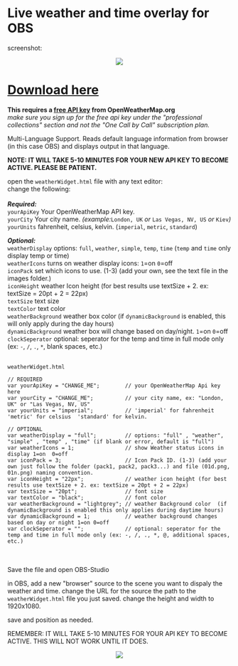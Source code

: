 # Live weather and time overlay for OBS

screenshot:<br>
<center>
<img src="https://obsproject.com/forum/attachments/screen_shot-png.87338/"></center>

# <a href="https://github.com/ngholson/obs_weather_time_overlay/archive/refs/heads/main.zip">Download here</a> 

**This requires a <a href="https://home.openweathermap.org/users/sign_up">free API key</a> from OpenWeatherMap.org**<br><i>make sure you sign up for the free api key under the "professional collections" section and not the "One Call by Call" subscription plan.</i>

Multi-Language Support. Reads default language information from browser (in this case OBS) and displays output in that language.

<B>NOTE: IT WILL TAKE 5-10 MINUTES FOR YOUR NEW API KEY TO BECOME ACTIVE. PLEASE BE PATIENT.</b>

open the ```weatherWidget.html``` file with any text editor:<br>
 change the following:<br><br>
 <b><i>Required:</b></i><br>
 ```yourApiKey``` Your OpenWeatherMap API key.<br>
 ```yourCity``` Your city name. <i>(example:</i>```London, UK``` <i>or</i> ```Las Vegas, NV, US``` <i>or</i> ```Kiev```<i>)</i><br>
 ```yourUnits``` fahrenheit, celsius, kelvin. (```imperial```, ```metric```, ```standard```)<br>
 
 <b><i>Optional:</b></i><br>
 ```weatherDisplay``` options: ```full```, ```weather```, ```simple```, ```temp```, ```time``` (```temp``` and ```time``` only display temp or time)<br>
 ```weatherIcons``` turns on weather display icons: ```1```=on ```0```=off<br>
 ```iconPack``` set which icons to use. (1-3) (add your own, see the text file in the images folder.)<br>
 ```iconHeight``` weather Icon height (for best results use textSize + 2. ex: textSize = 20pt + 2 = 22px)<br>
 ```textSize``` text size<br>
 ```textColor``` text color<br>
 ```weatherBackground``` weather box color (if ```dynamicBackground``` is enabled, this will only apply during the day hours)<br>
 ```dynamicBackground``` weather box will change based on day/night. ```1```=on ```0```=off<br>
 ```clockSeperator``` optional: seperator for the temp and time in full mode only (ex: ```-```, ```/```, ```.```, ```*```, blank spaces, etc.)<br>
 <br>
```
weatherWidget.html

// REQUIRED
var yourApiKey = "CHANGE_ME";        // your OpenWeatherMap Api key here
var yourCity = "CHANGE_ME";          // your city name, ex: "London, UK" or "Las Vegas, NV, US" 
var yourUnits = "imperial";          // 'imperial' for fahrenheit  'metric' for celsius  'standard' for kelvin.

// OPTIONAL
var weatherDisplay = "full";         // options: "full" , "weather", "simple" , "temp" , "time" (if blank or error, default is "full")
var weatherIcons = 1;                // show Weather status icons in display 1=on  0=off
var iconPack = 3;                    // Icon Pack ID. (1-3) (add your own just follow the folder (pack1, pack2, pack3...) and file (01d.png, 01n.png) naming convention.  
var iconHeight = "22px";             // weather icon height (for best results use textSize + 2. ex: textSize = 20pt + 2 = 22px)
var textSize = "20pt";               // font size
var textColor = "black";             // font color
var weatherBackground = "lightgrey"; // weather Background color  (if dynamicBackground is enabled this only applies during daytime hours)
var dynamicBackground = 1;           // weather background changes based on day or night 1=on 0=off
var clockSeperator = "";             // optional: seperator for the temp and time in full mode only (ex: -, /, ., *, @, additional spaces, etc.)
```
<br><br>
Save the file and open OBS-Studio

in OBS, add a new "browser" source to the scene you want to dispaly the weather and time. 
change the URL for the source the path to the ```weatherWidget.html``` file you just saved.
change the height and width to 1920x1080.

save and position as needed.

REMEMBER: IT WILL TAKE 5-10 MINUTES FOR YOUR API KEY TO BECOME ACTIVE. THIS WILL NOT WORK UNTIL IT DOES.
<center>
<img src="https://obsproject.com/forum/attachments/screen_shot-png.87338/">
</center>
